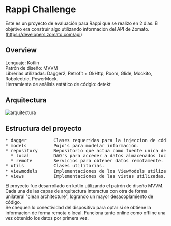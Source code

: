 # Rappi Challenge
Este es un proyecto de evaluación para Rappi que se realizo en 2 dias. El objetivo era construir
 algo utilizando información del API de Zomato. (https://developers.zomato.com/api)

## Overview
Lenguaje: Kotlin <br>
Patrón de diseño: MVVM <br>
Librerias utilizadas: Dagger2, Retrofit + OkHttp, Room, Glide, Mockito, Robolectric, PowerMock. <br>
Herramienta de análisis estático de códgio: detekt

## Arquitectura
![arquitectura](https://github.com/sdeira/RappiChallenge/blob/master/challenge_architecture.png)

## Estructura del proyecto
<pre>
* dagger          Clases requeridas para la injeccion de código con dagger2.
* models          Pojo's para modelar información.
* repository      Repositorio que actua como fuente unica de obtencion de informacion de la applicación.
  * local         DAO's para acceder a datos almacenados localmente utilizando Room.
  * remote        Servicios para obtener datos remotamente.
* utils           Clases utilitarias.
* viewmodels      Implementaciones de los ViewModels utilizados
* views           Implementaciones de las vistas utilizadas.
</pre>

El proyecto fue desarrollado en kotlin utilizando el patrón de diseño MVVM. <br>
Cada una de las capas de arquitectura interactua con otra de forma unilateral "clean architecture", logrando un mayor desacoplamiento de código. <br>
Se chequea lo conectividad del dispositivo para optar si se obtiene la informacion de forma remota o local. Funciona tanto online como offline una vez
obtenido los datos por primera vez.
